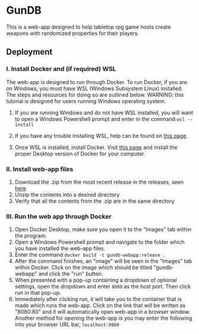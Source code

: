 
# GunDB

This is a web-app designed to help tabletop rpg game hosts create weapons with randomized properties for their players. 

## Deployment

### I. Install Docker and (if required) WSL

The web-app is designed to run through Docker. To run Docker, if you are on Windows, you must have WSL (Windows Subsystem Linux) installed. The steps and resources for doing so are outlined below. WARNING: this tutorial is designed for users running Windows operating system. 

1. If you are running Windows and do not have WSL installed, you will want to open a Windows Powershell prompt and enter in the command `wsl --install`

2. If you have any trouble installing WSL, help can be found on [this page](https://learn.microsoft.com/en-us/windows/wsl/install).

3. Once WSL is installed, install Docker. Visit [this page](https://docs.docker.com/engine/install/) and install the proper Desktop version of Docker for your computer. 

### II. Install web-app files

1. Download the .zip from the most recent release in the releases, seen [here](https://github.com/atteberm/atteberm-469-gundb/releases/tag/release)
2. Unzip the contents into a desired directory
3. Verify that all the contents from the .zip are in the same directory

### III. Run the web app through Docker

1. Open Docker Desktop, make sure you open it to the "Images" tab within the program. 
2. Open a Windows Powershell prompt and navigate to the folder which you have installed the web-app files. 
3. Enter the command `docker build -t gundb-webapp:release .`
4. After the command finishes, an "image" will be seen in the "Images" tab within Docker. Click on the image which should be titled "gundb-webapp" and click the "run" button.
5. When presented with a pop-up containing a dropdown of optional settings, open the dropdown and enter `8080` as the host port. Then click run in that pop-up. 
6. Immediately after clicking run, it will take you to the container that is made which runs the web-app. Click on the link that will be written as "8080:80" and it will automatically open web-app in a browser window. 
Another method for opening the web-app is you may enter the following into your browser URL bar, `localhost:8080`

